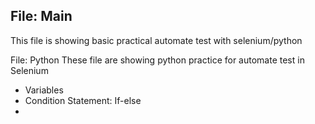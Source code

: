 ## File: Main
This file is showing basic practical automate test with selenium/python

File: Python
These file are showing python practice for automate test in Selenium
- Variables
- Condition Statement: If-else
- 
